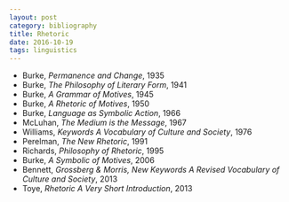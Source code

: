 ```yaml
---
layout: post
category: bibliography
title: Rhetoric
date: 2016-10-19
tags: linguistics
---
```


* Burke, *Permanence and Change*, 1935
* Burke, *The Philosophy of Literary Form*, 1941
* Burke, *A Grammar of Motives*, 1945
* Burke, *A Rhetoric of Motives*, 1950
* Burke, *Language as Symbolic Action*, 1966
* McLuhan, *The Medium is the Message*, 1967
* Williams, *Keywords A Vocabulary of Culture and Society*, 1976
* Perelman, *The New Rhetoric*, 1991
* Richards, *Philosophy of Rhetoric*, 1995
* Burke, *A Symbolic of Motives*, 2006
* Bennett, *Grossberg & Morris, New Keywords A Revised Vocabulary of Culture and Society*, 2013
* Toye, *Rhetoric A Very Short Introduction*, 2013
